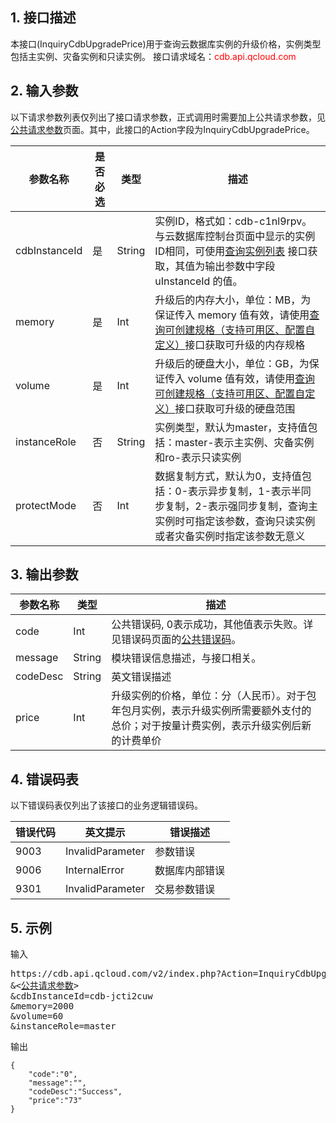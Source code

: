 ## 1. 接口描述
本接口(InquiryCdbUpgradePrice)用于查询云数据库实例的升级价格，实例类型包括主实例、灾备实例和只读实例。
接口请求域名：<font style='color:red'>cdb.api.qcloud.com </font>


## 2. 输入参数
以下请求参数列表仅列出了接口请求参数，正式调用时需要加上公共请求参数，见<a href='/document/product/236/6921' title='公共请求参数'>公共请求参数</a>页面。其中，此接口的Action字段为InquiryCdbUpgradePrice。

| 参数名称 | 是否必选  | 类型 | 描述 |
|---------|---------|---------|---------|
| cdbInstanceId | 是 | String | 实例ID，格式如：cdb-c1nl9rpv。与云数据库控制台页面中显示的实例ID相同，可使用[查询实例列表](/doc/api/253/1266) 接口获取，其值为输出参数中字段 uInstanceId 的值。 |
| memory | 是 | Int | 升级后的内存大小，单位：MB，为保证传入 memory 值有效，请使用[查询可创建规格（支持可用区、配置自定义）](/doc/api/253/6109)接口获取可升级的内存规格 |
| volume | 是 | Int | 升级后的硬盘大小，单位：GB，为保证传入 volume 值有效，请使用[查询可创建规格（支持可用区、配置自定义）](/doc/api/253/6109)接口获取可升级的硬盘范围 |
| instanceRole | 否 | String | 实例类型，默认为master，支持值包括：master-表示主实例、灾备实例和ro-表示只读实例 |
| protectMode | 否 | Int | 数据复制方式，默认为0，支持值包括：0-表示异步复制，1-表示半同步复制，2-表示强同步复制，查询主实例时可指定该参数，查询只读实例或者灾备实例时指定该参数无意义 |


## 3. 输出参数
| 参数名称 | 类型 | 描述 |
|---------|---------|---------|
| code | Int | 公共错误码, 0表示成功，其他值表示失败。详见错误码页面的<a href='http://tcecqpoc.fsphere.cn/doc/api/372/%E9%94%99%E8%AF%AF%E7%A0%81#1.E3.80.81.E5.85.AC.E5.85.B1.E9.94.99.E8.AF.AF.E7.A0.81' title='公共错误码'>公共错误码</a>。|
| message | String | 模块错误信息描述，与接口相关。|
| codeDesc | String | 英文错误描述 |
| price | Int | 升级实例的价格，单位：分（人民币）。对于包年包月实例，表示升级实例所需要额外支付的总价；对于按量计费实例，表示升级实例后新的计费单价 |


## 4. 错误码表
以下错误码表仅列出了该接口的业务逻辑错误码。

| 错误代码 | 英文提示 | 错误描述 |
|---------|---------|---------|
| 9003 | InvalidParameter | 参数错误 |
| 9006 | InternalError | 数据库内部错误 |
| 9301 | InvalidParameter | 交易参数错误 |


## 5. 示例
输入
<pre>
https://cdb.api.qcloud.com/v2/index.php?Action=InquiryCdbUpgradePrice
&<<a href="/document/product/236/6921">公共请求参数</a>>
&cdbInstanceId=cdb-jcti2cuw
&memory=2000
&volume=60
&instanceRole=master
</pre>

输出
```
{
    "code":"0",
    "message":"",
    "codeDesc":"Success",
    "price":"73"
}
```

